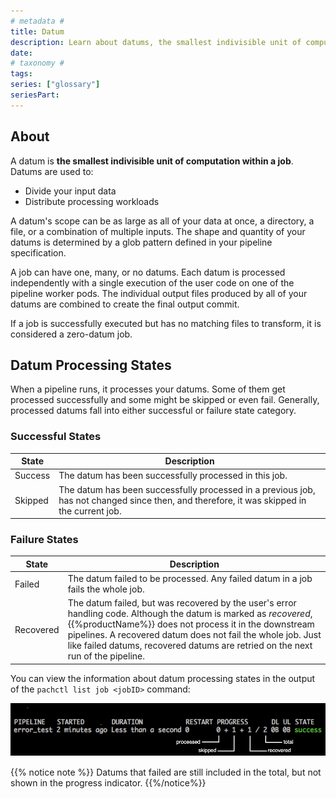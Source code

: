 ```yaml
---
# metadata #
title: Datum
description: Learn about datums, the smallest indivisible unit of computation within a job.
date:
# taxonomy #
tags: 
series: ["glossary"]
seriesPart:
---
```

## About 

A datum is **the smallest indivisible unit of computation within a job**. Datums are used to:
- Divide your input data
- Distribute processing workloads

A datum's scope can be as large as all of your data at once, a directory, a file, or a combination of multiple inputs. The shape and quantity of your datums is determined by a glob pattern defined in your pipeline specification. 

A job can have one, many, or no datums. Each datum is processed independently with a single execution of the user code on one of the pipeline worker pods. The individual output files produced by all of your datums are combined to create the final output commit.

If a job is successfully executed but has no matching files to transform, it is considered a zero-datum job.

## Datum Processing States

When a pipeline runs, it processes your datums. Some of them get processed successfully and some might be skipped or even fail. Generally, processed datums fall into either successful or failure state category.

### Successful States

| State      | Description |
| ---------- | ----------- |
| Success    | The datum has been successfully processed in this job. |
| Skipped    | The datum has been successfully processed in a previous job, has not changed since then, and therefore, it was skipped in the current job. |

### Failure States

| State      | Description |
| ---------- | ----------- |
| Failed     | The datum failed to be processed. Any failed datum in a job fails the whole job. |
| Recovered  | The datum failed, but was recovered by the user's error handling code. Although the datum is marked as *recovered*, {{%productName%}} does not process it in the downstream pipelines. A recovered datum does not fail the whole job. Just like failed datums, recovered datums are retried on the next run of the pipeline. |

You can view the information about datum processing states in the output of
the `pachctl list job <jobID>` command:

![datums in progress](/images/datums_in_progress.png)

{{% notice note %}}
Datums that failed are still included in the total, but not shown in the progress indicator.
{{%/notice%}}